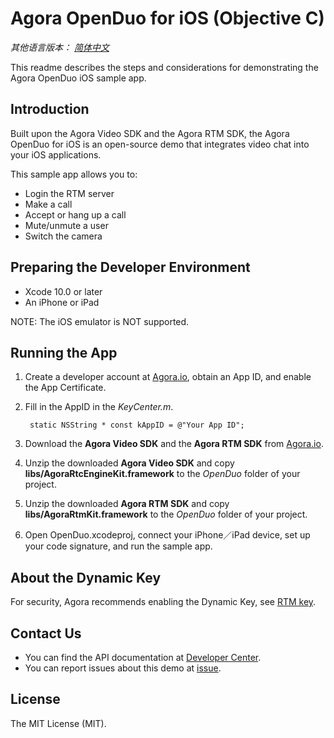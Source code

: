 # Agora OpenDuo for iOS (Objective C)

*其他语言版本： [简体中文](README.zh.md)*

This readme describes the steps and considerations for demonstrating the Agora OpenDuo iOS sample app.

## Introduction

Built upon the Agora Video SDK and the Agora RTM SDK, the Agora OpenDuo for iOS is an open-source demo that integrates video chat into your iOS applications.

This sample app allows you to:

- Login the RTM server
- Make a call
- Accept or hang up a call
- Mute/unmute a user
- Switch the camera

## Preparing the Developer Environment

* Xcode 10.0 or later
* An iPhone or iPad

NOTE: The iOS emulator is NOT supported.

## Running the App
1. Create a developer account at [Agora.io](https://dashboard.agora.io/signin/), obtain an App ID, and enable the App Certificate. 
2. Fill in the AppID in the *KeyCenter.m*.

        static NSString * const kAppID = @"Your App ID";

3. Download the **Agora Video SDK** and the **Agora RTM SDK** from [Agora.io](https://docs.agora.io/en/Agora%20Platform/downloads).
4. Unzip the downloaded **Agora Video SDK** and copy **libs/AgoraRtcEngineKit.framework** to the *OpenDuo* folder of your project.
5. Unzip the downloaded **Agora RTM SDK** and copy **libs/AgoraRtmKit.framework** to the *OpenDuo* folder of your project.
6. Open OpenDuo.xcodeproj, connect your iPhone／iPad device, set up your code signature, and run the sample app.

## About the Dynamic Key

For security, Agora recommends enabling the Dynamic Key, see [RTM key](https://docs.agora.io/cn/Real-time-Messaging/RTM_key?platform=All%20Platforms).


## Contact Us

- You can find the API documentation at [Developer Center](https://docs.agora.io/en/).
- You can report issues about this demo at [issue](https://github.com/AgoraIO/Advanced-Video/issues).

## License

The MIT License (MIT). 

